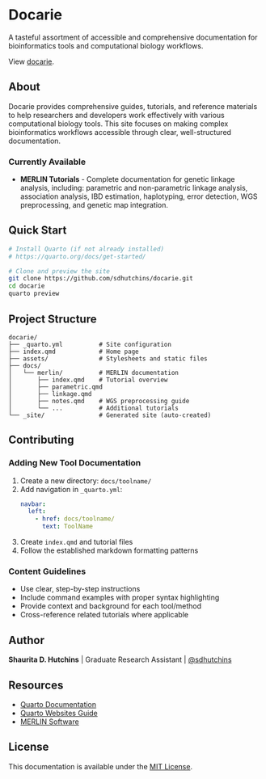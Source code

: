 # Docarie

A tasteful assortment of accessible and comprehensive documentation for bioinformatics tools and computational biology workflows.

View [docarie](https://www.shauritahutchins.com/docarie/).

## About

Docarie provides comprehensive guides, tutorials, and reference materials to help researchers and developers work effectively with various computational biology tools. This site focuses on making complex bioinformatics workflows accessible through clear, well-structured documentation.

### Currently Available

- **MERLIN Tutorials** - Complete documentation for genetic linkage analysis, including: parametric and non-parametric linkage analysis, association analysis, IBD estimation, haplotyping, error detection, WGS preprocessing, and genetic map integration.

## Quick Start

```bash
# Install Quarto (if not already installed)
# https://quarto.org/docs/get-started/

# Clone and preview the site
git clone https://github.com/sdhutchins/docarie.git
cd docarie
quarto preview
```

## Project Structure

```
docarie/
├── _quarto.yml          # Site configuration
├── index.qmd            # Home page
├── assets/              # Stylesheets and static files
├── docs/
│   └── merlin/          # MERLIN documentation
│       ├── index.qmd    # Tutorial overview
│       ├── parametric.qmd
│       ├── linkage.qmd
│       ├── notes.qmd    # WGS preprocessing guide
│       └── ...          # Additional tutorials
└── _site/               # Generated site (auto-created)
```

## Contributing

### Adding New Tool Documentation

1. Create a new directory: `docs/toolname/`
2. Add navigation in `_quarto.yml`:
   ```yaml
   navbar:
     left:
       - href: docs/toolname/
         text: ToolName
   ```
3. Create `index.qmd` and tutorial files
4. Follow the established markdown formatting patterns

### Content Guidelines

- Use clear, step-by-step instructions
- Include command examples with proper syntax highlighting
- Provide context and background for each tool/method
- Cross-reference related tutorials where applicable

## Author

**Shaurita D. Hutchins** | Graduate Research Assistant | [@sdhutchins](https://github.com/sdhutchins)

## Resources

- [Quarto Documentation](https://quarto.org/docs/)
- [Quarto Websites Guide](https://quarto.org/docs/websites/)
- [MERLIN Software](https://csg.sph.umich.edu/abecasis/merlin/)

## License

This documentation is available under the [MIT License](LICENSE). 